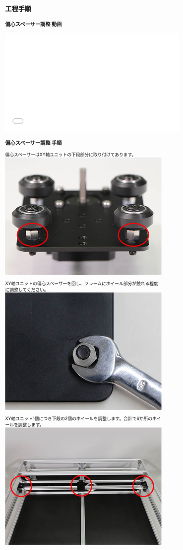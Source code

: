 ## 工程手順

### 偏心スペーサー調整 動画

<div class="iframe-content">
    <iframe allowfullscreen="" frameborder="0" height="315" src="//www.youtube-nocookie.com/embed/NLk_4KXsxtQ" width="560">
    </iframe>
</div>

### 偏心スペーサー調整 手順

偏心スペーサーはXY軸ユニットの下段部分に取り付けてあります。
<img src="images/017/000.jpg"/>

XY軸ユニットの偏心スペーサーを回し、フレームにホイール部分が触れる程度に調整してください。
<img src="images/017/001.jpg"/>

XY軸ユニット1個につき下段の2個のホイールを調整します。合計で6か所のホイールを調整します。
<img src="images/017/002.jpg"/>